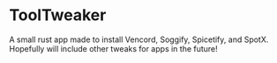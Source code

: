 # ToolTweaker

A small rust app made to install Vencord, Soggify, Spicetify, and SpotX. Hopefully will include other tweaks for apps in the future!